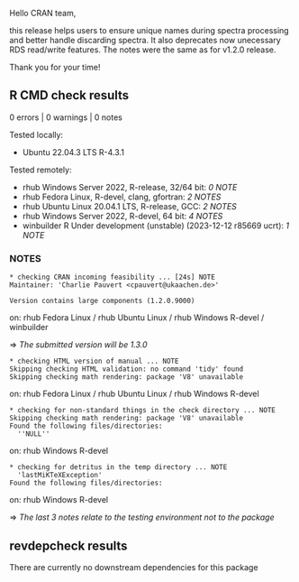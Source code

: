 Hello CRAN team,

this release helps users to ensure unique names during spectra processing and better handle discarding spectra. It also deprecates now unecessary RDS read/write features. The notes were the same as for v1.2.0 release.

Thank you for your time!

## R CMD check results

0 errors | 0 warnings | 0 notes

Tested locally:

* Ubuntu 22.04.3 LTS R-4.3.1

Tested remotely:

* rhub Windows Server 2022, R-release, 32/64 bit: *0 NOTE*
* rhub Fedora Linux, R-devel, clang, gfortran: *2 NOTES*
* rhub Ubuntu Linux 20.04.1 LTS, R-release, GCC: *2 NOTES*
* rhub Windows Server 2022, R-devel, 64 bit: *4 NOTES*
* winbuilder R Under development (unstable) (2023-12-12 r85669 ucrt): *1 NOTE*

### NOTES

```
* checking CRAN incoming feasibility ... [24s] NOTE
Maintainer: 'Charlie Pauvert <cpauvert@ukaachen.de>'

Version contains large components (1.2.0.9000)
```

on: rhub Fedora Linux / rhub Ubuntu Linux / rhub Windows R-devel / winbuilder

=> _The submitted version will be 1.3.0_


```
* checking HTML version of manual ... NOTE
Skipping checking HTML validation: no command 'tidy' found
Skipping checking math rendering: package 'V8' unavailable
```

on: rhub Fedora Linux / rhub Ubuntu Linux / rhub Windows R-devel

```
* checking for non-standard things in the check directory ... NOTE
Skipping checking math rendering: package 'V8' unavailable
Found the following files/directories:
  ''NULL''
```

on: rhub Windows R-devel

```
* checking for detritus in the temp directory ... NOTE
  'lastMiKTeXException'
Found the following files/directories:
```

on: rhub Windows R-devel

=> _The last 3 notes relate to the testing environment not to the package_


## revdepcheck results

There are currently no downstream dependencies for this package
